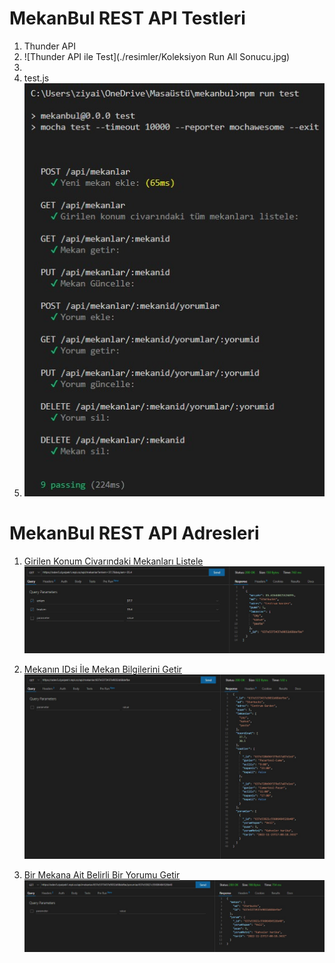 # MekanBul REST API Testleri
1. Thunder API
2. ![Thunder API ile Test](./resimler/Koleksiyon Run All Sonucu.jpg)
3. 
4. test.js
5. ![test.js ile Test](./resimler/testjs.jpg)

# MekanBul REST API Adresleri

1. [Girilen Konum Civarındaki Mekanları Listele](https://odev5.ziyaipek1.repl.co/api/mekanlar?enlem=37.7&boylam=35.4)
![Girilen Konum Civarındaki Mekanları Listele](./resimler/3.jpg)

2. [Mekanın IDsi İle Mekan Bilgilerini Getir](https://odev5.ziyaipek1.repl.co/api/mekanlar/637e5373437e9032d68defbe)
![Mekanın IDsi İle Mekan Bilgilerini Getir](./resimler/1.jpg)

3. [Bir Mekana Ait Belirli Bir Yorumu Getir](https://odev5.ziyaipek1.repl.co/api/mekanlar/637e5373437e9032d68defbe/yorumlar/637e53821c55606484526b40)
![Bir Mekana Ait Belirli Bir Yorumu Getir](./resimler/2.jpg)
